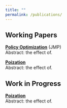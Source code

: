 ```yaml
---
title: ""
permalink: /publications/
---
```

## Working Papers
<b>[Policy Optimization](http://lichengzh.github.io/files/ov.pdf)</b> (JMP)<br> 
Abstract: the effect of. <br>

<b>[Poization](http://lichengzh.github.io/files/ov.pdf)</b> <br> 
Abstract: the effect of. <br>

## Work in Progress 
<b>[Poization](http://lichengzh.github.io/files/ov.pdf)</b> <br> 
Abstract: the effect of. <br>







